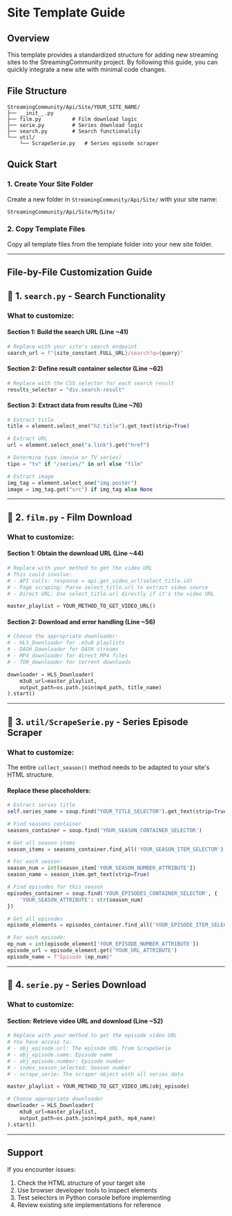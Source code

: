 # Site Template Guide

## Overview

This template provides a standardized structure for adding new streaming sites to the StreamingCommunity project. By following this guide, you can quickly integrate a new site with minimal code changes.

## File Structure

```
StreamingCommunity/Api/Site/YOUR_SITE_NAME/
├── __init__.py
├── film.py          # Film download logic
├── serie.py         # Series download logic
├── search.py        # Search functionality
└── util/
    └── ScrapeSerie.py   # Series episode scraper
```

## Quick Start

### 1. Create Your Site Folder

Create a new folder in `StreamingCommunity/Api/Site/` with your site name:

```
StreamingCommunity/Api/Site/MySite/
```

### 2. Copy Template Files

Copy all template files from the template folder into your new site folder.

---

## File-by-File Customization Guide

## 📄 1. `search.py` - Search Functionality

### What to customize:

#### Section 1: Build the search URL (Line ~41)
```python
# Replace with your site's search endpoint
search_url = f"{site_constant.FULL_URL}/search?q={query}"
```

#### Section 2: Define result container selector (Line ~62)
```python
# Replace with the CSS selector for each search result
results_selector = "div.search-result"
```

#### Section 3: Extract data from results (Line ~76)
```python
# Extract title
title = element.select_one("h2.title").get_text(strip=True)

# Extract URL
url = element.select_one("a.link").get("href")

# Determine type (movie or TV series)
tipo = "tv" if "/series/" in url else "film"

# Extract image
img_tag = element.select_one("img.poster")
image = img_tag.get("src") if img_tag else None
```

---

## 📄 2. `film.py` - Film Download

### What to customize:

#### Section 1: Obtain the download URL (Line ~44)
```python
# Replace with your method to get the video URL
# This could involve:
# - API calls: response = api.get_video_url(select_title.id)
# - Page scraping: Parse select_title.url to extract video source
# - Direct URL: Use select_title.url directly if it's the video URL

master_playlist = YOUR_METHOD_TO_GET_VIDEO_URL()
```

#### Section 2: Download and error handling (Line ~56)
```python
# Choose the appropriate downloader:
# - HLS_Downloader for .m3u8 playlists
# - DASH_Downloader for DASH streams
# - MP4_downloader for direct MP4 files
# - TOR_downloader for torrent downloads

downloader = HLS_Downloader(
    m3u8_url=master_playlist,
    output_path=os.path.join(mp4_path, title_name)
).start()
```

---

## 📄 3. `util/ScrapeSerie.py` - Series Episode Scraper

### What to customize:

The entire `collect_season()` method needs to be adapted to your site's HTML structure.

#### Replace these placeholders:

```python
# Extract series title
self.series_name = soup.find("YOUR_TITLE_SELECTOR").get_text(strip=True)

# Find seasons container
seasons_container = soup.find('YOUR_SEASON_CONTAINER_SELECTOR')

# Get all season items
season_items = seasons_container.find_all('YOUR_SEASON_ITEM_SELECTOR')

# For each season:
season_num = int(season_item['YOUR_SEASON_NUMBER_ATTRIBUTE'])
season_name = season_item.get_text(strip=True)

# Find episodes for this season
episodes_container = soup.find('YOUR_EPISODES_CONTAINER_SELECTOR', {
    'YOUR_SEASON_ATTRIBUTE': str(season_num)
})

# Get all episodes
episode_elements = episodes_container.find_all('YOUR_EPISODE_ITEM_SELECTOR')

# For each episode:
ep_num = int(episode_element['YOUR_EPISODE_NUMBER_ATTRIBUTE'])
episode_url = episode_element.get('YOUR_URL_ATTRIBUTE')
episode_name = f"Episode {ep_num}"
```

---

## 📄 4. `serie.py` - Series Download

### What to customize:

#### Section: Retrieve video URL and download (Line ~52)
```python
# Replace with your method to get the episode video URL
# You have access to:
# - obj_episode.url: The episode URL from ScrapeSerie
# - obj_episode.name: Episode name
# - obj_episode.number: Episode number
# - index_season_selected: Season number
# - scrape_serie: The scraper object with all series data

master_playlist = YOUR_METHOD_TO_GET_VIDEO_URL(obj_episode)

# Choose appropriate downloader
downloader = HLS_Downloader(
    m3u8_url=master_playlist,
    output_path=os.path.join(mp4_path, mp4_name)
).start()
```

---

## Support

If you encounter issues:

1. Check the HTML structure of your target site
2. Use browser developer tools to inspect elements
3. Test selectors in Python console before implementing
4. Review existing site implementations for reference
